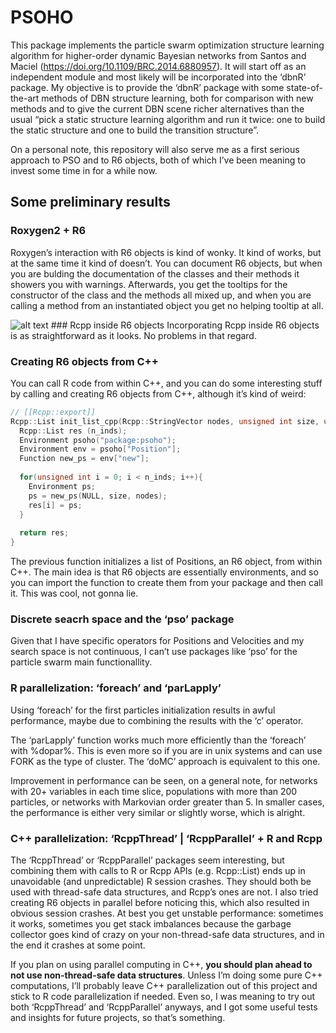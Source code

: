 
# PSOHO

This package implements the particle swarm optimization structure
learning algorithm for higher-order dynamic Bayesian networks from
Santos and Maciel (<https://doi.org/10.1109/BRC.2014.6880957>). It will
start off as an independent module and most likely will be incorporated
into the ‘dbnR’ package. My objective is to provide the ‘dbnR’ package
with some state-of-the-art methods of DBN structure learning, both for
comparison with new methods and to give the current DBN scene richer
alternatives than the usual “pick a static structure learning algorithm
and run it twice: one to build the static structure and one to build the
transition structure”.

On a personal note, this repository will also serve me as a first
serious approach to PSO and to R6 objects, both of which I’ve been
meaning to invest some time in for a while now.

## Some preliminary results

### Roxygen2 + R6

Roxygen’s interaction with R6 objects is kind of wonky. It kind of
works, but at the same time it kind of doesn’t. You can document R6
objects, but when you are bulding the documentation of the classes and
their methods it showers you with warnings. Afterwards, you get the
tooltips for the constructor of the class and the methods all mixed up,
and when you are calling a method from an instantiated object you get no
helping tooltip at all.

![alt
text](https://raw.githubusercontent.com/dkesada/psoho/master/media/r6_roxygen.png)
\#\#\# Rcpp inside R6 objects Incorporating Rcpp inside R6 objects is as
straightforward as it looks. No problems in that regard.

### Creating R6 objects from C++

You can call R code from within C++, and you can do some interesting
stuff by calling and creating R6 objects from C++, although it’s kind of
weird:

``` cpp
// [[Rcpp::export]]
Rcpp::List init_list_cpp(Rcpp::StringVector nodes, unsigned int size, unsigned int n_inds){
  Rcpp::List res (n_inds);
  Environment psoho("package:psoho");
  Environment env = psoho["Position"];
  Function new_ps = env["new"];
  
  for(unsigned int i = 0; i < n_inds; i++){
    Environment ps;
    ps = new_ps(NULL, size, nodes);
    res[i] = ps;
  }
  
  return res;
}
```

The previous function initializes a list of Positions, an R6 object,
from within C++. The main idea is that R6 objects are essentially
environments, and so you can import the function to create them from
your package and then call it. This was cool, not gonna lie.

### Discrete seacrh space and the ‘pso’ package

Given that I have specific operators for Positions and Velocities and my
search space is not continuous, I can’t use packages like ‘pso’ for the
particle swarm main functionallity.

### R parallelization: ‘foreach’ and ‘parLapply’

Using ‘foreach’ for the first particles initialization results in awful
performance, maybe due to combining the results with the ‘c’ operator.

The ‘parLapply’ function works much more efficiently than the ‘foreach’
with %dopar%. This is even more so if you are in unix systems and can
use FORK as the type of cluster. The ‘doMC’ approach is equivalent to
this one.

Improvement in performance can be seen, on a general note, for networks
with 20+ variables in each time slice, populations with more than 200
particles, or networks with Markovian order greater than 5. In smaller
cases, the performance is either very similar or slightly worse, which
is alright.

### C++ parallelization: ‘RcppThread’ | ‘RcppParallel’ + R and Rcpp

The ‘RcppThread’ or ‘RcppParallel’ packages seem interesting, but
combining them with calls to R or Rcpp APIs (e.g. Rcpp::List) ends up in
unavoidable (and unpredictable) R session crashes. They should both be
used with thread-safe data structures, and Rcpp’s ones are not. I also
tried creating R6 objects in parallel before noticing this, which also
resulted in obvious session crashes. At best you get unstable
performance: sometimes it works, sometimes you get stack imbalances
because the garbage collector goes kind of crazy on your non-thread-safe
data structures, and in the end it crashes at some point.

If you plan on using parallel computing in C++, **you should plan ahead
to not use non-thread-safe data structures**. Unless I’m doing some pure
C++ computations, I’ll probably leave C++ parallelization out of this
project and stick to R code parallelization if needed. Even so, I was
meaning to try out both ‘RcppThread’ and ‘RcppParallel’ anyways, and I
got some useful tests and insights for future projects, so that’s
something.
